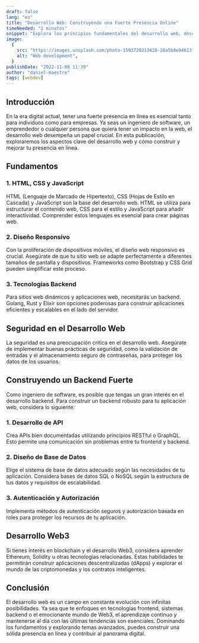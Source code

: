 ```yaml
---
draft: false
lang: "es"
title: "Desarrollo Web: Construyendo una Fuerte Presencia Online"
timeNeeded: "2 minutos"
snippet: "Explora los principios fundamentales del desarrollo web, descubre cómo mejorar tu seguridad en línea y sumérgete en el fascinante mundo de la tecnología Web3, todo en una guía completa."
image:
  {
    src: "https://images.unsplash.com/photo-1593720213428-28a5b9e94613?&fit=crop&w=430&h=240",
    alt: "Web development",
  }
publishDate: "2022-11-08 11:39"
author: "daniel-maestre"
tags: [webdev]
---
```


## Introducción

En la era digital actual, tener una fuerte presencia en línea es esencial tanto para individuos como para empresas. Ya seas un ingeniero de software, un emprendedor o cualquier persona que quiera tener un impacto en la web, el desarrollo web desempeña un papel crucial. En esta publicación, exploraremos los aspectos clave del desarrollo web y cómo construir y mejorar tu presencia en línea.

## Fundamentos

### 1. HTML, CSS y JavaScript

HTML (Lenguaje de Marcado de Hipertexto), CSS (Hojas de Estilo en Cascada) y JavaScript son la base del desarrollo web. HTML se utiliza para estructurar el contenido web, CSS para el estilo y JavaScript para añadir interactividad. Comprender estos lenguajes es esencial para crear páginas web.

### 2. Diseño Responsivo

Con la proliferación de dispositivos móviles, el diseño web responsivo es crucial. Asegúrate de que tu sitio web se adapte perfectamente a diferentes tamaños de pantalla y dispositivos. Frameworks como Bootstrap y CSS Grid pueden simplificar este proceso.

### 3. Tecnologías Backend

Para sitios web dinámicos y aplicaciones web, necesitarás un backend. Golang, Rust y Elixir son opciones poderosas para construir aplicaciones eficientes y escalables en el lado del servidor.

## Seguridad en el Desarrollo Web

La seguridad es una preocupación crítica en el desarrollo web. Asegúrate de implementar buenas prácticas de seguridad, como la validación de entradas y el almacenamiento seguro de contraseñas, para proteger los datos de los usuarios.

## Construyendo un Backend Fuerte

Como ingeniero de software, es posible que tengas un gran interés en el desarrollo backend. Para construir un backend robusto para tu aplicación web, considera lo siguiente:

### 1. Desarrollo de API

Crea APIs bien documentadas utilizando principios RESTful o GraphQL. Esto permite una comunicación sin problemas entre tu frontend y backend.

### 2. Diseño de Base de Datos

Elige el sistema de base de datos adecuado según las necesidades de tu aplicación. Considera bases de datos SQL o NoSQL según la estructura de tus datos y requisitos de escalabilidad.

### 3. Autenticación y Autorización

Implementa métodos de autenticación seguros y autorización basada en roles para proteger los recursos de tu aplicación.

## Desarrollo Web3

Si tienes interés en blockchain y el desarrollo Web3, considera aprender Ethereum, Solidity u otras tecnologías relacionadas. Estas habilidades te permitirán construir aplicaciones descentralizadas (dApps) y explorar el mundo de las criptomonedas y los contratos inteligentes.

## Conclusión

El desarrollo web es un campo en constante evolución con infinitas posibilidades. Ya sea que te enfoques en tecnologías frontend, sistemas backend o el emocionante mundo de Web3, el aprendizaje continuo y mantenerse al día con las últimas tendencias son esenciales. Dominando los fundamentos y explorando temas avanzados, puedes construir una sólida presencia en línea y contribuir al panorama digital.
